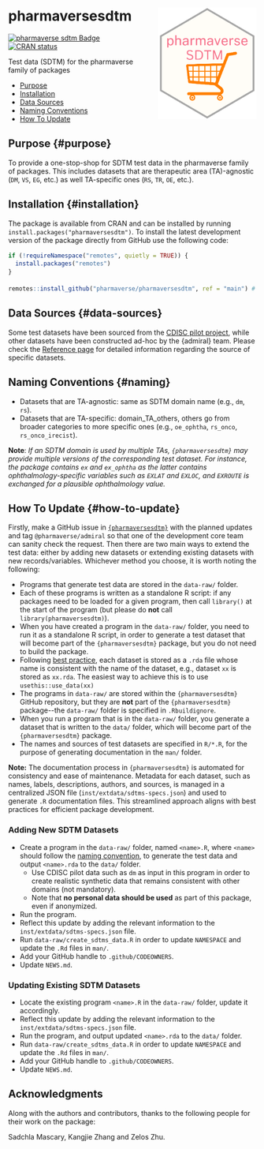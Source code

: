 # pharmaversesdtm <img src="man/figures/logo.png" align="right" width="200" style="margin-left:50px;" alt="pharmaverse sdtm hex"/>

<!-- badges: start -->

[![pharmaverse sdtm Badge](http://pharmaverse.org/shields/pharmaversesdtm.svg)](https://pharmaverse.org)
[![CRAN status](https://www.r-pkg.org/badges/version/pharmaversesdtm)](https://CRAN.R-project.org/package=pharmaversesdtm)

<!-- badges: end -->

Test data (SDTM) for the pharmaverse family of packages

-   [Purpose](#purpose)
-   [Installation](#installation)
-   [Data Sources](#data-sources)
-   [Naming Conventions](#naming)
-   [How To Update](#how-to-update)

## Purpose {#purpose}

To provide a one-stop-shop for SDTM test data in the pharmaverse family of packages. This includes datasets that are therapeutic area (TA)-agnostic (`DM`, `VS`, `EG`, etc.) as well TA-specific ones (`RS`, `TR`, `OE`, etc.).

## Installation {#installation}

The package is available from CRAN and can be installed by running `install.packages("pharmaversesdtm")`. To install the latest development version of the package directly from GitHub use the following code:

``` r
if (!requireNamespace("remotes", quietly = TRUE)) {
  install.packages("remotes")
}

remotes::install_github("pharmaverse/pharmaversesdtm", ref = "main") # This command installs the latest development version directly from GitHub.
```

## Data Sources {#data-sources}

Some test datasets have been sourced from the [CDISC pilot project](https://github.com/cdisc-org/sdtm-adam-pilot-project), while other datasets have been constructed ad-hoc by the {admiral} team. Please check the [Reference page](https://pharmaverse.github.io/pharmaversesdtm/reference/index.html) for detailed information regarding the source of specific datasets.

## Naming Conventions {#naming}

-   Datasets that are TA-agnostic: same as SDTM domain name (e.g., `dm`, `rs`).
-   Datasets that are TA-specific: domain_TA_others, others go from broader categories to more specific ones (e.g., `oe_ophtha`, `rs_onco`, `rs_onco_irecist`).

**Note**: *If an SDTM domain is used by multiple TAs, `{pharmaversesdtm}` may provide multiple versions of the corresponding test dataset. For instance, the package contains `ex` and `ex_ophtha` as the latter contains ophthalmology-specific variables such as `EXLAT` and `EXLOC`, and `EXROUTE` is exchanged for a plausible ophthalmology value.*

## How To Update {#how-to-update}

Firstly, make a GitHub issue in [`{pharmaversesdtm}`](https://github.com/pharmaverse/pharmaversesdtm) with the planned updates and tag `@pharmaverse/admiral` so that one of the development core team can sanity check the request. Then there are two main ways to extend the test data: either by adding new datasets or extending existing datasets with new records/variables. Whichever method you choose, it is worth noting the following:

-   Programs that generate test data are stored in the `data-raw/` folder.
-   Each of these programs is written as a standalone R script: if any packages need to be loaded for a given program, then call `library()` at the start of the program (but please do **not** call `library(pharmaversesdtm)`).
-   When you have created a program in the `data-raw/` folder, you need to run it as a standalone R script, in order to generate a test dataset that will become part of the `{pharmaversesdtm}` package, but you do not need to build the package.
-   Following [best practice](https://r-pkgs.org/data.html#sec-data-data), each dataset is stored as a `.rda` file whose name is consistent with the name of the dataset, e.g., dataset `xx` is stored as `xx.rda`. The easiest way to achieve this is to use `usethis::use_data(xx)`
-   The programs in `data-raw/` are stored within the `{pharmaversesdtm}` GitHub repository, but they are **not** part of the `{pharmaversesdtm}` package--the `data-raw/` folder is specified in `.Rbuildignore`.
-   When you run a program that is in the `data-raw/` folder, you generate a dataset that is written to the `data/` folder, which will become part of the `{pharmaversesdtm}` package.
-   The names and sources of test datasets are specified in `R/*.R`, for the purpose of generating documentation in the `man/` folder.

**Note:** The documentation process in `{pharmaversesdtm}` is automated for consistency and ease of maintenance. Metadata for each dataset, such as names, labels, descriptions, authors, and sources, is managed in a centralized JSON file (`inst/extdata/sdtms-specs.json`) and used to generate `.R` documentation files. This streamlined approach aligns with best practices for efficient package development.

### Adding New SDTM Datasets

-   Create a program in the `data-raw/` folder, named `<name>.R`, where `<name>` should follow the [naming convention](#naming), to generate the test data and output `<name>.rda` to the `data/` folder.
    -   Use CDISC pilot data such as `dm` as input in this program in order to create realistic synthetic data that remains consistent with other domains (not mandatory).
    -   Note that **no personal data should be used** as part of this package, even if anonymized.
-   Run the program.
-   Reflect this update by adding the relevant information to the `inst/extdata/sdtms-specs.json` file.
-   Run `data-raw/create_sdtms_data.R` in order to update `NAMESPACE` and update the `.Rd` files in `man/`.
-   Add your GitHub handle to `.github/CODEOWNERS`.
-   Update `NEWS.md`.

### Updating Existing SDTM Datasets

-   Locate the existing program `<name>.R` in the `data-raw/` folder, update it accordingly.
-   Reflect this update by adding the relevant information to the `inst/extdata/sdtms-specs.json` file.
-   Run the program, and output updated `<name>.rda` to the `data/` folder.
-   Run `data-raw/create_sdtms_data.R` in order to update `NAMESPACE` and update the `.Rd` files in `man/`.
-   Add your GitHub handle to `.github/CODEOWNERS`.
-   Update `NEWS.md`.

## Acknowledgments

Along with the authors and contributors, thanks to the following people for their work on the package:

Sadchla Mascary, Kangjie Zhang and Zelos Zhu.

